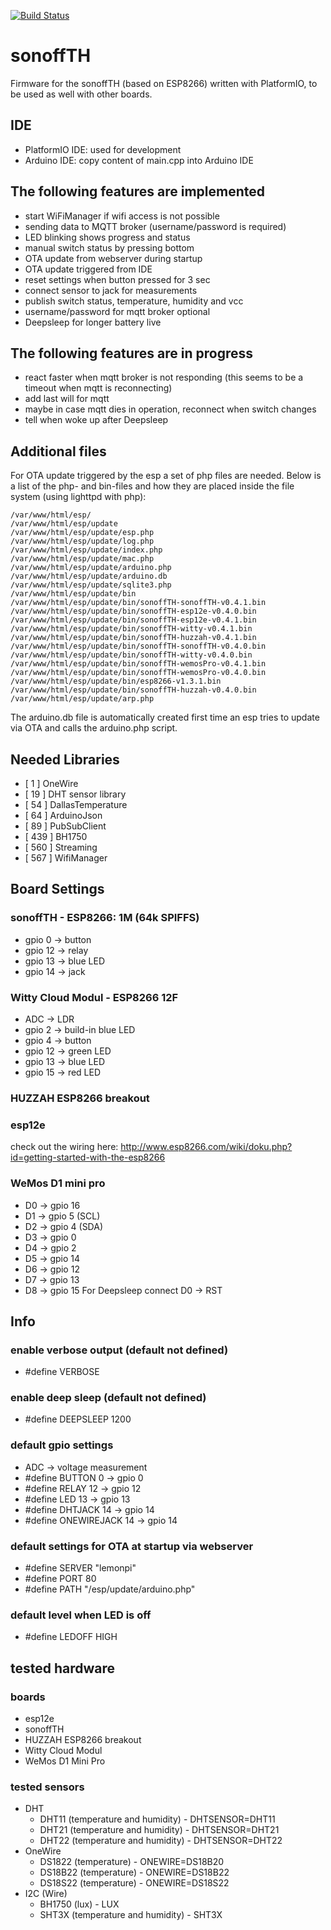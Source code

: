 [![Build Status](https://travis-ci.org/jipp/sonoffTH.svg?branch=master)](https://travis-ci.org/jipp/sonoffTH)

# sonoffTH
Firmware for the sonoffTH (based on ESP8266) written with PlatformIO, to be used as well with other boards.

## IDE
* PlatformIO IDE: used for development
* Arduino IDE: copy content of main.cpp into Arduino IDE

## The following features are implemented
* start WiFiManager if wifi access is not possible
* sending data to MQTT broker (username/password is required)
* LED blinking shows progress and status
* manual switch status by pressing bottom
* OTA update from webserver during startup
* OTA update triggered from IDE
* reset settings when button pressed for 3 sec
* connect sensor to jack for measurements
* publish switch status, temperature, humidity and vcc
* username/password for mqtt broker optional
* Deepsleep for longer battery live

## The following features are in progress
* react faster when mqtt broker is not responding (this seems to be a timeout when mqtt is reconnecting)
* add last will for mqtt
* maybe in case mqtt dies in operation, reconnect when switch changes
* tell when woke up after Deepsleep

## Additional files
For OTA update triggered by the esp a set of php files are needed. Below is a list of the php- and bin-files and how they are placed inside the file system (using lighttpd with php):

```
/var/www/html/esp/
/var/www/html/esp/update
/var/www/html/esp/update/esp.php
/var/www/html/esp/update/log.php
/var/www/html/esp/update/index.php
/var/www/html/esp/update/mac.php
/var/www/html/esp/update/arduino.php
/var/www/html/esp/update/arduino.db
/var/www/html/esp/update/sqlite3.php
/var/www/html/esp/update/bin
/var/www/html/esp/update/bin/sonoffTH-sonoffTH-v0.4.1.bin
/var/www/html/esp/update/bin/sonoffTH-esp12e-v0.4.0.bin
/var/www/html/esp/update/bin/sonoffTH-esp12e-v0.4.1.bin
/var/www/html/esp/update/bin/sonoffTH-witty-v0.4.1.bin
/var/www/html/esp/update/bin/sonoffTH-huzzah-v0.4.1.bin
/var/www/html/esp/update/bin/sonoffTH-sonoffTH-v0.4.0.bin
/var/www/html/esp/update/bin/sonoffTH-witty-v0.4.0.bin
/var/www/html/esp/update/bin/sonoffTH-wemosPro-v0.4.1.bin
/var/www/html/esp/update/bin/sonoffTH-wemosPro-v0.4.0.bin
/var/www/html/esp/update/bin/esp8266-v1.3.1.bin
/var/www/html/esp/update/bin/sonoffTH-huzzah-v0.4.0.bin
/var/www/html/esp/update/arp.php
```

The arduino.db file is automatically created first time an esp tries to update via OTA and calls the arduino.php script.

## Needed Libraries
* [  1  ] OneWire
* [ 19  ] DHT sensor library
* [ 54  ] DallasTemperature
* [ 64  ] ArduinoJson
* [ 89  ] PubSubClient
* [ 439 ] BH1750
* [ 560 ] Streaming
* [ 567 ] WifiManager

## Board Settings
### sonoffTH - ESP8266: 1M (64k SPIFFS)
* gpio 0  -> button
* gpio 12 -> relay
* gpio 13 -> blue LED
* gpio 14 -> jack

### Witty Cloud Modul - ESP8266 12F
* ADC     -> LDR
* gpio 2  -> build-in blue LED
* gpio 4  -> button
* gpio 12 -> green LED
* gpio 13 -> blue LED
* gpio 15 -> red LED

### HUZZAH ESP8266 breakout

### esp12e
check out the wiring here:
http://www.esp8266.com/wiki/doku.php?id=getting-started-with-the-esp8266

### WeMos D1 mini pro
* D0 -> gpio 16
* D1 -> gpio 5 (SCL)
* D2 -> gpio 4 (SDA)
* D3 -> gpio 0
* D4 -> gpio 2
* D5 -> gpio 14
* D6 -> gpio 12
* D7 -> gpio 13
* D8 -> gpio 15
For Deepsleep connect D0 -> RST

## Info
### enable verbose output (default not defined)
* #define VERBOSE

### enable deep sleep (default not defined)
* #define DEEPSLEEP 1200

### default gpio settings
* ADC -> voltage measurement
* #define BUTTON      0   -> gpio 0
* #define RELAY       12  -> gpio 12
* #define LED         13  -> gpio 13
* #define DHTJACK     14  -> gpio 14
* #define ONEWIREJACK 14  -> gpio 14

### default settings for OTA at startup via webserver
* #define SERVER  "lemonpi"
* #define PORT    80
* #define PATH    "/esp/update/arduino.php"

### default level when LED is off
* #define LEDOFF  HIGH

## tested hardware
### boards
* esp12e
* sonoffTH
* HUZZAH ESP8266 breakout
* Witty Cloud Modul
* WeMos D1 Mini Pro

### tested sensors
* DHT
  * DHT11 (temperature and humidity)  - DHTSENSOR=DHT11
  * DHT21 (temperature and humidity)  - DHTSENSOR=DHT21
  * DHT22 (temperature and humidity)  - DHTSENSOR=DHT22
* OneWire
  * DS1822 (temperature)              - ONEWIRE=DS18B20
  * DS18B22 (temperature)             - ONEWIRE=DS18B22
  * DS18S22 (temperature)             - ONEWIRE=DS18S22
* I2C (Wire)
  * BH1750 (lux)                      - LUX
  * SHT3X (temperature and humidity)  - SHT3X
